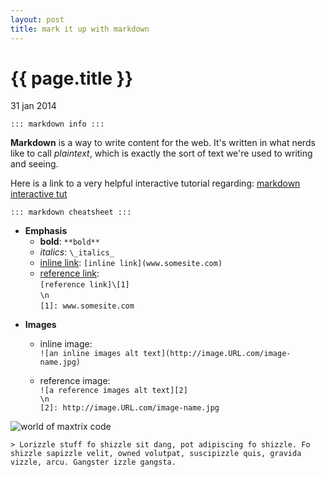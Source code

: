 ```yaml
---
layout: post
title: mark it up with markdown
---
```


{{ page.title }}
================

<p class="meta">31 jan 2014</p>

`::: markdown info :::`

**Markdown** is a way to write content for the web. It\'s written in what nerds like to call _plaintext_, which is exactly the sort of text we\'re used to writing and seeing.

Here is a link to a very helpful interactive tutorial regarding: 
[markdown interactive tut](http://markdowntutorial.com/)

`::: markdown cheatsheet :::`  

* **Emphasis**
  * **bold**: `**bold**`
  * _italics_: `\_italics_`
  * [inline link](http://daringfireball.net/projects/markdown/syntax#link): `[inline link](www.somesite.com)`
  * [reference link][1]:  
  `[reference link]\[1]`  
  `\n`  
  `[1]: www.somesite.com`

[1]: http://daringfireball.net/projects/markdown/syntax#link 

* **Images**
  * inline image:  
  `![an inline images alt text](http://image.URL.com/image-name.jpg)`  
  
  * reference image:  
  `![a reference images alt text][2]`  
  `\n`  
  `[2]: http://image.URL.com/image-name.jpg`

![world of maxtrix code](http://www.freenew.net/upload/pscreen/55/world-of-matrix-animated-wallpaper-100.jpg)

```
> Lorizzle stuff fo shizzle sit dang, pot adipiscing fo shizzle. Fo shizzle sapizzle velit, owned volutpat, suscipizzle quis, gravida vizzle, arcu. Gangster izzle gangsta.
```